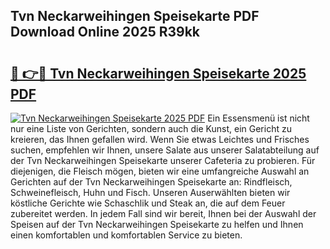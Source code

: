 ## Tvn Neckarweihingen Speisekarte PDF Download Online 2025 R39kk

# <h2><a href="http://gc5nd5.nevu.top/?p=Tvn+Neckarweihingen+Speisekarte">🔗 👉🔴 Tvn Neckarweihingen Speisekarte 2025 PDF</a></h2>

[![Tvn Neckarweihingen Speisekarte 2025 PDF](https://i.imgur.com/dBaPXMq.png)](http://gc5nd5.nevu.top/?p=Tvn+Neckarweihingen+Speisekarte)
Ein Essensmenü ist nicht nur eine Liste von Gerichten, sondern auch die Kunst, ein Gericht zu kreieren, das Ihnen gefallen wird. Wenn Sie etwas Leichtes und Frisches suchen, empfehlen wir Ihnen, unsere Salate aus unserer Salatabteilung auf der Tvn Neckarweihingen Speisekarte unserer Cafeteria zu probieren. Für diejenigen, die Fleisch mögen, bieten wir eine umfangreiche Auswahl an Gerichten auf der Tvn Neckarweihingen Speisekarte an: Rindfleisch, Schweinefleisch, Huhn und Fisch. Unseren Auserwählten bieten wir köstliche Gerichte wie Schaschlik und Steak an, die auf dem Feuer zubereitet werden. In jedem Fall sind wir bereit, Ihnen bei der Auswahl der Speisen auf der Tvn Neckarweihingen Speisekarte zu helfen und Ihnen einen komfortablen und komfortablen Service zu bieten.
